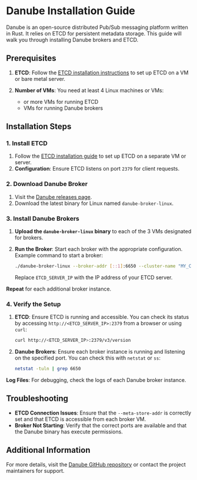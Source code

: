 # Danube Installation Guide

Danube is an open-source distributed Pub/Sub messaging platform written in Rust. It relies on ETCD for persistent metadata storage. This guide will walk you through installing Danube brokers and ETCD.

## Prerequisites

1. **ETCD**: Follow the [ETCD installation instructions](https://etcd.io/docs/v3.5/install/) to set up ETCD on a VM or bare metal server.

2. **Number of VMs**: You need at least 4 Linux machines or VMs:

   - or more VMs for running ETCD
   - VMs for running Danube brokers

## Installation Steps

### 1. Install ETCD

1. Follow the [ETCD installation guide](https://etcd.io/docs/v3.5/install/) to set up ETCD on a separate VM or server.
2. **Configuration**: Ensure ETCD listens on port `2379` for client requests.

### 2. Download Danube Broker

1. Visit the [Danube releases page](https://github.com/danrusei/danube/releases).
2. Download the latest binary for Linux named `danube-broker-linux`.

### 3. Install Danube Brokers

1. **Upload the `danube-broker-linux` binary** to each of the 3 VMs designated for brokers.

2. **Run the Broker**: Start each broker with the appropriate configuration.
   Example command to start a broker:

   ```bash
   ./danube-broker-linux --broker-addr [::1]:6650 --cluster-name "MY_CLUSTER" --meta-store-addr "ETCD_SERVER_IP:2379"
   ```

   Replace `ETCD_SERVER_IP` with the IP address of your ETCD server.

**Repeat** for each additional broker instance.

### 4. Verify the Setup

1. **ETCD**: Ensure ETCD is running and accessible. You can check its status by accessing `http://<ETCD_SERVER_IP>:2379` from a browser or using `curl`:

   ```bash
   curl http://<ETCD_SERVER_IP>:2379/v3/version
   ```

2. **Danube Brokers**: Ensure each broker instance is running and listening on the specified port. You can check this with `netstat` or `ss`:

   ```bash
   netstat -tuln | grep 6650
   ```

**Log Files**: For debugging, check the logs of each Danube broker instance.

## Troubleshooting

- **ETCD Connection Issues**: Ensure that the `--meta-store-addr` is correctly set and that ETCD is accessible from each broker VM.
- **Broker Not Starting**: Verify that the correct ports are available and that the Danube binary has execute permissions.

## Additional Information

For more details, visit the [Danube GitHub repository](https://github.com/danrusei/danube) or contact the project maintainers for support.
